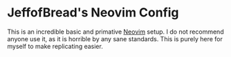 # JeffofBread's Neovim Config

This is an incredible basic and primative [Neovim](https://neovim.io/) setup. 
I do not recommend anyone use it, as it is horrible by any sane standards.
This is purely here for myself to make replicating easier. 
